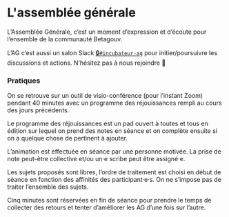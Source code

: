 # L'assemblée générale

L’Assemblée Générale, c’est un moment d’expression et d’écoute pour l’ensemble de la communauté Betagouv.

L’AG c’est aussi un salon Slack [🔒`#incubateur-ag`](https://startups-detat.slack.com/messages/incubateur-ag/) pour initier/poursuivre les discussions et actions. N’hésitez pas à nous rejoindre 🤗

### Pratiques

On se retrouve sur un outil de visio-conférence \(pour l’instant Zoom\) pendant 40 minutes avec un programme des réjouissances rempli au cours des jours précédents.

Le programme des réjouissances est un pad ouvert à toutes et tous en édition sur lequel on prend des notes en séance et on complète ensuite si on a quelque chose de pertinent à ajouter.

L’animation est effectuée en séance par une personne motivée. La prise de note peut-être collective et/ou un·e scribe peut être assigné·e.

Les sujets proposés sont libres, l’ordre de traitement est choisi en début de séance en fonction des affinités des participant·e·s. On ne s’impose pas de traiter l’ensemble des sujets.

Cinq minutes sont réservées en fin de séance pour prendre le temps de collecter des retours et tenter d’améliorer les AG d’une fois sur l’autre.

